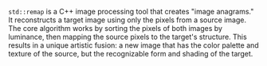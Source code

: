 `std::remap` is a C++ image processing tool that creates "image anagrams." It reconstructs a target image using only the pixels from a source image. The core algorithm works by sorting the pixels of both images by luminance, then mapping the source pixels to the target's structure. This results in a unique artistic fusion: a new image that has the color palette and texture of the source, but the recognizable form and shading of the target.
